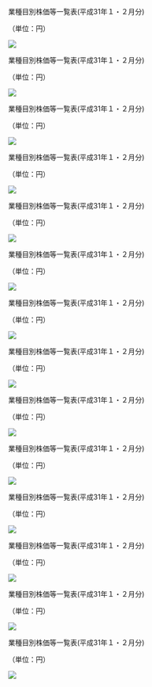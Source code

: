 業種目別株価等一覧表(平成31年１・２月分)

（単位：円）

![](https://www.nta.go.jp/tmp/fb3fceb5-a8f9-4c2c-844c-c954e430ee59/images/5700ca140927d0b5e73f3be12d831f2307c06ed5336731336500b2222a9b002f.jpg)

業種目別株価等一覧表(平成31年１・２月分)

（単位：円）

![](https://www.nta.go.jp/tmp/fb3fceb5-a8f9-4c2c-844c-c954e430ee59/images/d528bc121711a163ca54e4e2215c1a10722e61eaac1fbf8acef110980835b4db.jpg)

業種目別株価等一覧表(平成31年１・２月分)

（単位：円）

![](https://www.nta.go.jp/tmp/fb3fceb5-a8f9-4c2c-844c-c954e430ee59/images/888edac094319d5fc83318a9a6880d3b97399b207502f17e8840c5edf9741dee.jpg)

業種目別株価等一覧表(平成31年１・２月分)

（単位：円）

![](https://www.nta.go.jp/tmp/fb3fceb5-a8f9-4c2c-844c-c954e430ee59/images/7be4a4d60497a2ab54c0a7ab4aa4c2e7642c3e40868712a80fa45cb8b0ee65f1.jpg)

業種目別株価等一覧表(平成31年１・２月分)

（単位：円）

![](https://www.nta.go.jp/tmp/fb3fceb5-a8f9-4c2c-844c-c954e430ee59/images/8f67b92fa589cbc41fe0a2277a5d0ec21b7d81ee28ae66ef1ba7a4c1ca83d56b.jpg)

業種目別株価等一覧表(平成31年１・２月分)

（単位：円）

![](https://www.nta.go.jp/tmp/fb3fceb5-a8f9-4c2c-844c-c954e430ee59/images/4145bdef7f0b7a87667e68ea8bd77eb92ba0d572c96ec7537145fbc6620d37ac.jpg)

業種目別株価等一覧表(平成31年１・２月分)

（単位：円）

![](https://www.nta.go.jp/tmp/fb3fceb5-a8f9-4c2c-844c-c954e430ee59/images/52cb269ec7544022525801a4ad6cfbd4371f9a848f651c364a0825ff417d7df5.jpg)

業種目別株価等一覧表(平成31年１・２月分)

（単位：円）

![](https://www.nta.go.jp/tmp/fb3fceb5-a8f9-4c2c-844c-c954e430ee59/images/4f21617868fa04cafd5c67c632e981153be4e7374a86c6e61ccf12214c805e2a.jpg)

業種目別株価等一覧表(平成31年１・２月分)

（単位：円）

![](https://www.nta.go.jp/tmp/fb3fceb5-a8f9-4c2c-844c-c954e430ee59/images/e3cb822616d186ed7d615463cbcb52f2b6e91179f628a4fa2188870dc346ac66.jpg)

業種目別株価等一覧表(平成31年１・２月分)

（単位：円）

![](https://www.nta.go.jp/tmp/fb3fceb5-a8f9-4c2c-844c-c954e430ee59/images/0ff48057340f0bff5f599320a20159096ef38ccb0f2773d94f673de32100621c.jpg)

業種目別株価等一覧表(平成31年１・２月分)

（単位：円）

![](https://www.nta.go.jp/tmp/fb3fceb5-a8f9-4c2c-844c-c954e430ee59/images/faaa71cf897dbd796b8182a4b2fed482a2c1fa9de15a4e9c7d27f162ecc179fd.jpg)

業種目別株価等一覧表(平成31年１・２月分)

（単位：円）

![](https://www.nta.go.jp/tmp/fb3fceb5-a8f9-4c2c-844c-c954e430ee59/images/82b7d548cfb224cb966b41a3504d05ed847c1a61b2fa70648c4ef8152cd0ff6e.jpg)

業種目別株価等一覧表(平成31年１・２月分)

（単位：円）

![](https://www.nta.go.jp/tmp/fb3fceb5-a8f9-4c2c-844c-c954e430ee59/images/91382d476b7db1a83b0d80e260b1584fc23e51dc5ebe564e2f102bae2cc3aca7.jpg)

業種目別株価等一覧表(平成31年１・２月分)

（単位：円）

![](https://www.nta.go.jp/tmp/fb3fceb5-a8f9-4c2c-844c-c954e430ee59/images/cbab865a9ed2a2af7bdac4a82961ec0f4752fdb04f3bdece132ed194acbc1f44.jpg)